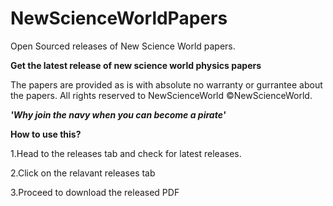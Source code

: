 # NewScienceWorldPapers
Open Sourced releases of New Science World papers.

**Get the latest release of new science world physics papers**

The papers are provided as is with absolute no warranty or gurrantee about the papers.
All rights reserved to NewScienceWorld ©NewScienceWorld.

**_'Why join the navy when you can become a pirate'_**

**How to use this?**

1.Head to the releases tab and check for latest releases.

2.Click on the relavant releases tab

3.Proceed to download the released PDF

